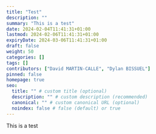 ```yaml
---
title: "Test"
description: ""
summary: "This is a test"
date: 2024-02-04T11:41:31+01:00
lastmod: 2024-02-06T11:41:31+01:00
expiryDate: 2024-03-06T11:41:31+01:00
draft: false
weight: 50
categories: []
tags: []
contributors: ["David MARTIN-CALLE", "Dylan BISSUEL"]
pinned: false
homepage: true
seo:
  title: "" # custom title (optional)
  description: "" # custom description (recommended)
  canonical: "" # custom canonical URL (optional)
  noindex: false # false (default) or true
---
```


This is a test